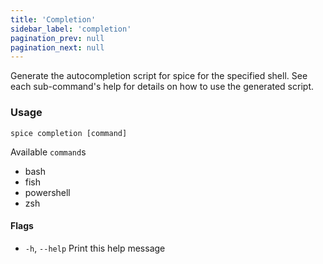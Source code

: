 ```yaml
---
title: 'Completion'
sidebar_label: 'completion'
pagination_prev: null
pagination_next: null
---
```


Generate the autocompletion script for spice for the specified shell.
See each sub-command's help for details on how to use the generated script.

### Usage

```shell
spice completion [command]
```

Available `command`s

- bash
- fish
- powershell
- zsh

#### Flags

- `-h`, `--help` Print this help message
